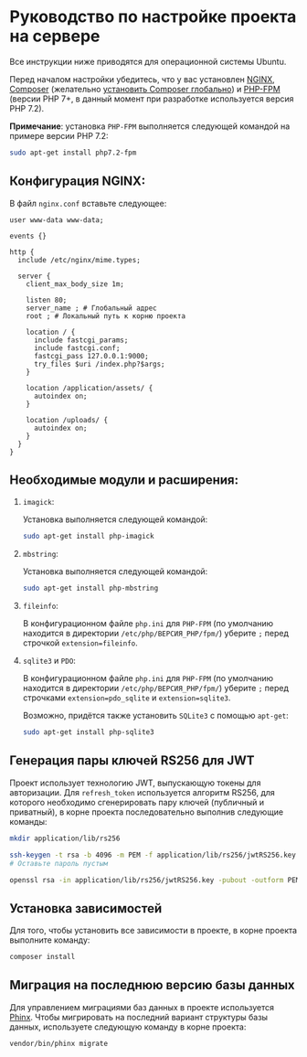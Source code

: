 # Руководство по настройке проекта на сервере

Все инструкции ниже приводятся для операционной системы Ubuntu.

Перед началом настройки убедитесь, что у вас установлен 
[NGINX](https://nginx.org/ "NGINX"), 
[Composer](https://getcomposer.org/ "Composer") 
(желательно 
[установить Composer глобально](https://getcomposer.org/doc/00-intro.md#globally "Глобальная установка Composer")) и 
[PHP-FPM](https://php-fpm.org/ "PHP-FPM") (версии PHP 7+, в данный момент 
при разработке используется версия PHP 7.2).

**Примечание**: установка `PHP-FPM` выполняется следующей командой на примере 
версии PHP 7.2:

```bash
sudo apt-get install php7.2-fpm
```

## Конфигурация NGINX:

В файл `nginx.conf` вставьте следующее:

```nginx
user www-data www-data;

events {}

http {
  include /etc/nginx/mime.types;

  server {
    client_max_body_size 1m;

    listen 80;
    server_name ; # Глобальный адрес
    root ; # Локальный путь к корню проекта

    location / {
      include fastcgi_params;
      include fastcgi.conf;
      fastcgi_pass 127.0.0.1:9000;
      try_files $uri /index.php?$args;
    }

    location /application/assets/ {
      autoindex on;
    }

    location /uploads/ {
      autoindex on;
    }
  }
}
```

## Необходимые модули и расширения:

1. `imagick`:

    Установка выполняется следующей командой:

    ```bash
    sudo apt-get install php-imagick
    ```

2. `mbstring`:

    Установка выполняется следующей командой:

    ```bash
    sudo apt-get install php-mbstring
    ```

3. `fileinfo`:

    В конфигурационном файле `php.ini` для `PHP-FPM` (по умолчанию находится в 
    директории `/etc/php/ВЕРСИЯ_PHP/fpm/`) уберите `;` перед строчкой 
    `extension=fileinfo`.

4. `sqlite3` и `PDO`:

    В конфигурационном файле `php.ini` для `PHP-FPM` (по умолчанию находится в 
    директории `/etc/php/ВЕРСИЯ_PHP/fpm/`) уберите `;` перед строчками 
    `extension=pdo_sqlite` и `extension=sqlite3`.

    Возможно, придётся также установить `SQLite3` с помощью `apt-get`:

    ```bash
    sudo apt-get install php-sqlite3
    ```

## Генерация пары ключей RS256 для JWT

Проект использует технологию JWT, выпускающую токены для авторизации. Для 
`refresh_token` используется алгоритм RS256, для которого необходимо 
сгенерировать пару ключей (публичный и приватный), в корне 
проекта последовательно выполнив следующие команды:

```bash
mkdir application/lib/rs256

ssh-keygen -t rsa -b 4096 -m PEM -f application/lib/rs256/jwtRS256.key
# Оставьте пароль пустым

openssl rsa -in application/lib/rs256/jwtRS256.key -pubout -outform PEM -out application/lib/rs256/jwtRS256.key.pub
```

## Установка зависимостей

Для того, чтобы установить все зависимости в проекте, в корне проекта выполните 
команду:

```bash
composer install
```

## Миграция на последнюю версию базы данных

Для управлением миграциями баз данных в проекте используется 
[Phinx](https://phinx.org/ "Phinx"). Чтобы мигрировать на последний вариант 
структуры базы данных, используете следующую команду в корне проекта:

```bash
vendor/bin/phinx migrate
```